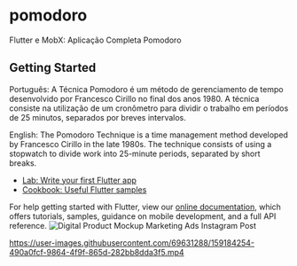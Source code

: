 # pomodoro

Flutter e MobX: Aplicação Completa Pomodoro 

## Getting Started


Português:
A Técnica Pomodoro é um método de gerenciamento de tempo desenvolvido por Francesco Cirillo no final dos anos 1980. A técnica consiste na utilização de um cronômetro para dividir o trabalho em períodos de 25 minutos, separados por breves intervalos. 


English:
The Pomodoro Technique is a time management method developed by Francesco Cirillo in the late 1980s. The technique consists of using a stopwatch to divide work into 25-minute periods, separated by short breaks.


- [Lab: Write your first Flutter app](https://flutter.dev/docs/get-started/codelab)
- [Cookbook: Useful Flutter samples](https://flutter.dev/docs/cookbook)

For help getting started with Flutter, view our
[online documentation](https://flutter.dev/docs), which offers tutorials,
samples, guidance on mobile development, and a full API reference.
![Digital Product Mockup Marketing Ads Instagram Post](https://user-images.githubusercontent.com/69631288/159184245-3d3d7782-1f0b-4adf-98c8-92bb6d3a2cb8.png)


https://user-images.githubusercontent.com/69631288/159184254-490a0fcf-9864-4f9f-865d-282bb8dda3f5.mp4

